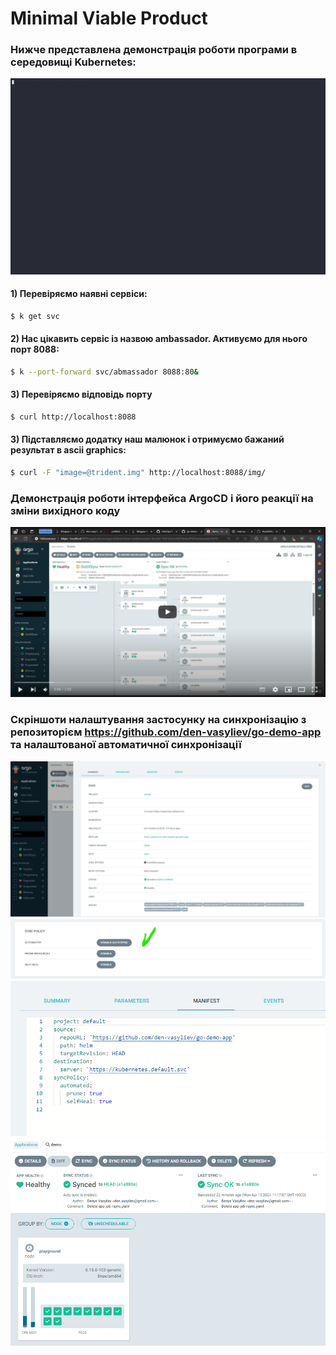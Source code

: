 # Minimal Viable Product
### Нижче представлена демонстрація роботи програми в середовищі Kubernetes:
![Image](./654184.gif)
#### 1) Перевіряємо наявні сервіси:
```bash
$ k get svc
```
#### 2) Нас цікавить сервіс із назвою ambassador. Активуємо для нього порт 8088:
```bash
$ k --port-forward svc/abmassador 8088:80&
```
#### 3) Перевіряємо відповідь порту
```bash
$ curl http://localhost:8088
```
#### 3) Підставляємо додатку наш малюнок і отримуємо бажаний результат в ascii graphics:
```bash
$ curl -F "image=@trident.img" http://localhost:8088/img/
```

### Демонстрація роботи інтерфейса ArgoCD і його реакції на зміни вихідного коду

[![Video](.img/MVP.PNG)](https://youtu.be/jwjv506laSo)

### Скріншоти налаштування застосунку на синхронізацію з репозиторієм https://github.com/den-vasyliev/go-demo-app та налаштованої автоматичної синхронізації
![Image2](.img/den_vas1.png)
![Image3](.img/den_vas2.png)
![Image4](.img/den_vas3.png)
![Image5](.img/den_vas4.png)
